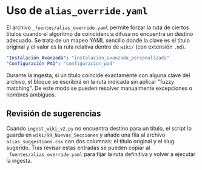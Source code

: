 # Uso de `alias_override.yaml`

El archivo `_fuentes/alias_override.yaml` permite forzar la ruta de ciertos títulos cuando
el algoritmo de coincidencia difusa no encuentra un destino adecuado.
Se trata de un mapeo YAML sencillo donde la clave es el título original
y el valor es la ruta relativa dentro de `wiki/` (con extensión `.md`).

```yaml
"Instalación Avanzada": "instalacion_avanzada_personalizada"
"Configuración PAD": "configuracion_pad"
```

Durante la ingesta, si un título coincide exactamente con alguna clave del
archivo, el bloque se escribirá en la ruta indicada sin aplicar "fuzzy matching".
De este modo se pueden resolver manualmente excepciones o nombres ambiguos.

## Revisión de sugerencias

Cuando `ingest_wiki_v2.py` no encuentra destino para un título, el script lo
guarda en `wiki/99_Nuevas_Secciones` y añade una fila al archivo
`alias_suggestions.csv` con dos columnas: el título original y el slug
sugerido. Tras revisar estas entradas se pueden copiar al
`_fuentes/alias_override.yaml` para fijar la ruta definitiva y volver a ejecutar
la ingesta.


